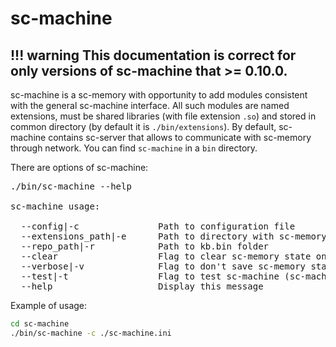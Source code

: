 # sc-machine

!!! warning
    This documentation is correct for only versions of sc-machine that >= 0.10.0.
---

sc-machine is a sc-memory with opportunity to add modules consistent with the general sc-machine interface. All such 
modules are named extensions, must be shared libraries (with file extension `.so`) and stored in common directory 
(by default it is `./bin/extensions`). By default, sc-machine contains sc-server that allows to communicate with 
sc-memory through network. You can find `sc-machine` in a `bin` directory.

There are options of sc-machine:

<pre>
./bin/sc-machine --help

sc-machine usage:

  --config|-c               Path to configuration file
  --extensions_path|-e      Path to directory with sc-memory extensions
  --repo_path|-r            Path to kb.bin folder
  --clear                   Flag to clear sc-memory state on initialize
  --verbose|-v              Flag to don't save sc-memory state on shutdown
  --test|-t                 Flag to test sc-machine (sc-machine with this option runs and stops)
  --help                    Display this message
</pre>

Example of usage:

```sh
cd sc-machine
./bin/sc-machine -c ./sc-machine.ini
```
